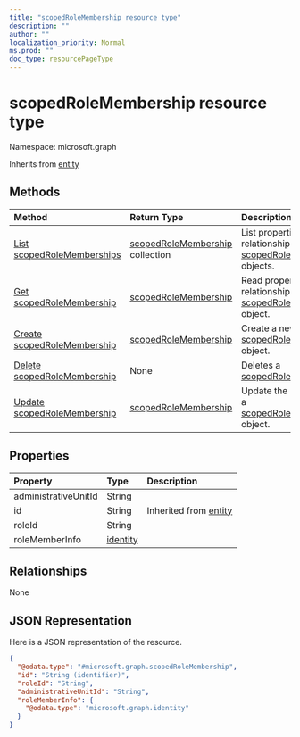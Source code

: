 ```yaml
---
title: "scopedRoleMembership resource type"
description: ""
author: ""
localization_priority: Normal
ms.prod: ""
doc_type: resourcePageType
---
```


# scopedRoleMembership resource type


Namespace: microsoft.graph




Inherits from [entity](../resources/entity.md)

## Methods
|Method|Return Type|Description|
|:---|:---|:---|
|[List scopedRoleMemberships](../api/scopedrolemembership-list.md)|[scopedRoleMembership](../resources/scopedrolemembership.md) collection|List properties and relationships of the [scopedRoleMembership](../resources/scopedrolemembership.md) objects.|
|[Get scopedRoleMembership](../api/scopedrolemembership-get.md)|[scopedRoleMembership](../resources/scopedrolemembership.md)|Read properties and relationships of the [scopedRoleMembership](../resources/scopedrolemembership.md) object.|
|[Create scopedRoleMembership](../api/scopedrolemembership-post-scopedrolememberships.md)|[scopedRoleMembership](../resources/scopedrolemembership.md)|Create a new [scopedRoleMembership](../resources/scopedrolemembership.md) object.|
|[Delete scopedRoleMembership](../api/scopedrolemembership-delete.md)|None|Deletes a [scopedRoleMembership](../resources/scopedrolemembership.md).|
|[Update scopedRoleMembership](../api/scopedrolemembership-update.md)|[scopedRoleMembership](../resources/scopedrolemembership.md)|Update the properties of a [scopedRoleMembership](../resources/scopedrolemembership.md) object.|

## Properties
|Property|Type|Description|
|:---|:---|:---|
|administrativeUnitId|String||
|id|String| Inherited from [entity](../resources/entity.md)|
|roleId|String||
|roleMemberInfo|[identity](../resources/identity.md)||

## Relationships
None

## JSON Representation
Here is a JSON representation of the resource.
<!-- {
  "blockType": "resource",
  "keyProperty": "id",
  "@odata.type": "microsoft.graph.scopedRoleMembership",
  "baseType": "microsoft.graph.entity",
  "openType": false
}
-->
``` json
{
  "@odata.type": "#microsoft.graph.scopedRoleMembership",
  "id": "String (identifier)",
  "roleId": "String",
  "administrativeUnitId": "String",
  "roleMemberInfo": {
    "@odata.type": "microsoft.graph.identity"
  }
}
```


